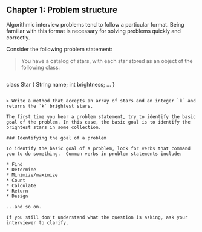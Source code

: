 ## Chapter 1: Problem structure

Algorithmic interview problems tend to follow a particular format. Being familiar with this format is necessary for solving problems quickly and correctly.

Consider the following problem statement:

> You have a catalog of stars, with each star stored as an object of the following class:

>```
class Star {
    String name;
    int brightness;
    ...
}
```

> Write a method that accepts an array of stars and an integer `k` and returns the `k` brightest stars.

The first time you hear a problem statement, try to identify the basic goal of the problem. In this case, the basic goal is to identify the brightest stars in some collection.

### Identifying the goal of a problem

To identify the basic goal of a problem, look for verbs that command you to do something.  Common verbs in problem statements include:

* Find
* Determine
* Minimize/maximize
* Count
* Calculate
* Return
* Design

...and so on.

If you still don't understand what the question is asking, ask your interviewer to clarify.

